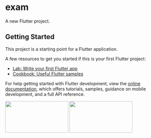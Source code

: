 # exam

A new Flutter project.

## Getting Started

This project is a starting point for a Flutter application.

A few resources to get you started if this is your first Flutter project:

- [Lab: Write your first Flutter app](https://docs.flutter.dev/get-started/codelab)
- [Cookbook: Useful Flutter samples](https://docs.flutter.dev/cookbook)

For help getting started with Flutter development, view the
[online documentation](https://docs.flutter.dev/), which offers tutorials,
samples, guidance on mobile development, and a full API reference.


<img src="https://user-images.githubusercontent.com/120080979/231372425-dcacf820-bfa9-4a69-97d4-61faec694754.png" width="200" height="100">





<img src="https://user-images.githubusercontent.com/120080979/231372445-faeb30f1-a454-4827-93ac-22f0b06c6d5c.png" width="200" height="100">





